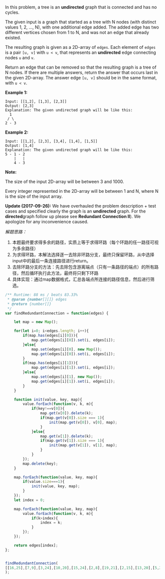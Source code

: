In this problem, a tree is an **undirected** graph that is connected and has no cycles.

The given input is a graph that started as a tree with N nodes (with distinct values 1, 2, ..., N), with one additional edge added. The added edge has two different vertices chosen from 1 to N, and was not an edge that already existed.

The resulting graph is given as a 2D-array of `edges`. Each element of `edges` is a pair `[u, v]` with `u < v`, that represents an **undirected** edge connecting nodes `u` and `v`.

Return an edge that can be removed so that the resulting graph is a tree of N nodes. If there are multiple answers, return the answer that occurs last in the given 2D-array. The answer edge `[u, v]` should be in the same format, with `u < v`.

**Example 1:**

```
Input: [[1,2], [1,3], [2,3]]
Output: [2,3]
Explanation: The given undirected graph will be like this:
  1
 / \
2 - 3

```

**Example 2:**

```
Input: [[1,2], [2,3], [3,4], [1,4], [1,5]]
Output: [1,4]
Explanation: The given undirected graph will be like this:
5 - 1 - 2
    |   |
    4 - 3

```

**Note:**

The size of the input 2D-array will be between 3 and 1000.

Every integer represented in the 2D-array will be between 1 and N, where N is the size of the input array.

**Update (2017-09-26):**
We have overhauled the problem description + test cases and specified clearly the graph is an **undirected** graph. For the **directed**graph follow up please see **Redundant Connection II**). We apologize for any inconvenience caused.

*解题思路：*

1. 本题最终要求得多余的路径，实质上等于求得环路（每个环路的任一路径可视为多余路径）
2. 为求得环路，本解法选择逐一去除非环路分支，最终只保留环路，从中选择input中的最后一条连接路径进行return。
3. 去除环路分支的方法：先去除包含游离端点（只有一条路径的端点）的所有路径，然后循环执行此方法，最终将只剩下环路
4. 具体实现：通过map数据格式，汇总各端点所连接的路径信息，然后进行筛选。

```javascript
/** Runtime: 88 ms / beats 83.33%
 * @param {number[][]} edges
 * @return {number[]}
 */
var findRedundantConnection = function(edges) {

    let map = new Map();

    for(let i=0; i<edges.length; i++){
        if(map.has(edges[i][0])){
            map.get(edges[i][0]).set(i, edges[i]);
        }else{
            map.set(edges[i][0], new Map());
            map.get(edges[i][0]).set(i, edges[i]);
        }
        if(map.has(edges[i][1])){
            map.get(edges[i][1]).set(i, edges[i]);
        }else{
            map.set(edges[i][1], new Map());
            map.get(edges[i][1]).set(i, edges[i]);
        }
    }

    function init(value, key, map){
        value.forEach(function(v, k, m){
            if(key!==v[0]){
                map.get(v[0]).delete(k);
                if(map.get(v[0]).size === 1){
                    init(map.get(v[0]), v[0], map);
                }
            }else{
                map.get(v[1]).delete(k);
                if(map.get(v[1]).size === 1){
                    init(map.get(v[1]), v[1], map);
                }
            } 
        });
        map.delete(key);
    }

    map.forEach(function(value, key, map){
        if(value.size===1){
            init(value, key, map);
        }
    });
    let index = 0;

    map.forEach(function(value, key, map){
        value.forEach(function(v, k, m){
            if(k>index){
                index = k;
            }
        });
    });

    return edges[index];
};


findRedundantConnection(
[[16,25],[7,9],[3,24],[10,20],[15,24],[2,8],[19,21],[2,15],[13,20],[5,21],[7,11],[6,23],[7,16],[1,8],[17,20],[4,19],[11,22],[5,11],[1,16],[14,20],[1,4],[22,23],[12,20],[15,18],[12,16]]
);
```



